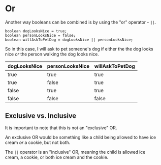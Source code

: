 # Or

Another way booleans can be combined is by using the "or" operator - `||`.

```java,no_run
boolean dogLooksNice = true;
boolean personLooksNice = false;
boolean willAskToPetDog = dogLooksNice || personLooksNice;
```

So in this case, I will ask to pet someone's dog if either the the dog looks nice _or_ the person
walking the dog looks nice.

| dogLooksNice | personLooksNice | willAskToPetDog |
| ------------ | --------------- | --------------- |
| true         | true            | true            |
| true         | false           | true            |
| false        | true            | true            |
| false        | false           | false           |

## Exclusive vs. Inclusive

It is important to note that this is not an "exclusive" OR.

An exclusive OR would be something like
a child being allowed to have ice cream _or_ a cookie, but not both.

The `||` operator is an "inclusive" OR, meaning the child is allowed ice cream, a cookie, or both ice cream and the cookie.
